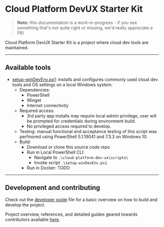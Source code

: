 # Cloud Platform DevUX Starter Kit

> **Note:** this documentation is a work-in-progress - if you see something that's not quite right or missing, we'd really appreciate a PR!

Cloud Platform DevUX Starter Kit is a project where cloud dev tools are maintained.

---

## Available tools

* [setup-winDevEnv.ps1](/scripts/setup-winDevEnv.ps1): installs and configures commonly used cloud dev tools and OS settings on a local Windows system.
    * Dependencies:
        * PowerShell
        * Winget
        * Internet connectivity
    * Required access:
        * 3rd party app installs may require local admin privilege, user will be prompted for credentials during environment build.
        * No privileged access required to develop.
    * Testing: manual functional and acceptance testing of this script was perfmored using PowerShell 5.1.19041 and 7.3.3 on Windows 10.
    * Build:
        * Download or clone this source code repo
        * Run in Local PowerShell CLI:
            * Navigate to `.\cloud-platform-dev-ux\scripts\`
            * Invoke script `.\setup-winDevEnv.ps1`
        * Run in Docker: TODO

---

## Development and contributing

Check out the [developer guide](docs/guide-development.md) file for a basic overview on how to build and develop the project.  

Project overview, references, and detailed guides geared towards contributors available [here](CONTRIBUTING.md).